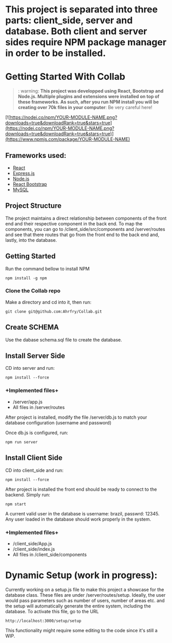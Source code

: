# This project is separated into three parts: client_side, server and database. Both client and server sides require NPM package manager in order to be installed.

# Getting Started With Collab
> : warning: **This project was developped using React, Bootstrap and Node.js. Multiple plugins and extensions were installed on top of these frameworks. As such, after you run NPM install you will be creating over 70k files in your computer**: Be very careful here!

[![https://nodei.co/npm/YOUR-MODULE-NAME.png?downloads=true&downloadRank=true&stars=true](https://nodei.co/npm/YOUR-MODULE-NAME.png?downloads=true&downloadRank=true&stars=true)](https://www.npmjs.com/package/YOUR-MODULE-NAME)

Frameworks used:
-----

- [React][1]
- [Express.js][3]
- [Node.js][4]
- [React Bootstrap][2]
- [MySQL][5]


[1]: https://reactjs.org/
[2]: https://react-bootstrap.github.io/
[3]: https://expressjs.com/
[4]: https://nodejs.org/en/
[5]: https://www.mysql.com/

## Project Structure
The project maintains a direct relationship between components of the front end and their respective component in the back end. To map the components, you can go to /client_side/src/components and /server/routes and see that there routes that go from the front end to the back end and, lastly, into the database. 

## Getting Started 
Run the command bellow to install NPM


    npm install -g npm


### Clone the Collab repo
Make a directory and cd into it, then run:

    git clone git@github.com:Ahrfry/Collab.git

## Create SCHEMA

Use the dabase schema.sql file to create the database.

## Install Server Side

CD into server and run:

    npm install --force

### +Implemented files+
* /server/app.js
* All files in /server/routes

After project is installed, modify the file /server/db.js to match your database configuration (username and password)

Once db.js is configured, run:

    npm run server

## Install Client Side

CD into client_side and run:

    npm install --force


After project is installed the front end should be ready to connect to the backend. Simply run:


    npm start

A current valid user in the database is username: brazil, passwrd: 12345. Any user loaded in the database should work properly in the system.

### +Implemented files+
* /client_side/App.js
* /client_side/index.js
* All files in /client_side/components


# Dynamic Setup (work in progress):

Currently working on a setup.js file to make this project a showcase for the database class. These files are under /server/routes/setup. Ideally, the user would pass parameters such as number of users, number of areas etc. and the setup will automatically generate the entire system, including the database. To activate this file, go to the URL 

    http://localhost:3000/setup/setup


This functionality might require some editing to the code since it's still a WIP.

